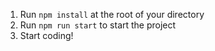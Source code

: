 1. Run `npm install` at the root of your directory
2. Run `npm run start` to start the project
3. Start coding!

